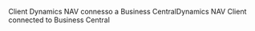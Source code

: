 <span data-ttu-id="6473a-101">Client Dynamics NAV connesso a Business Central</span><span class="sxs-lookup"><span data-stu-id="6473a-101">Dynamics NAV Client connected to Business Central</span></span>